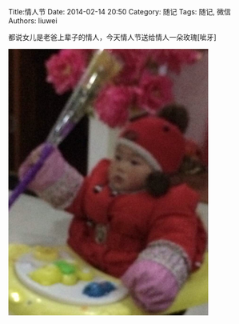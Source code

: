 Title:情人节
Date: 2014-02-14 20:50
Category: 随记
Tags: 随记, 微信
Authors: liuwei

都说女儿是老爸上辈子的情人，今天情人节送给情人一朵玫瑰[呲牙]

<img src="../../static/images/2014/20140214/102.pic_hd.jpg" width="400" />

